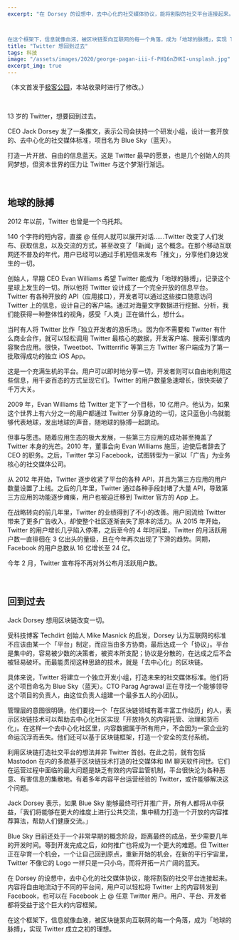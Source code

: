 ```yaml
---
excerpt: "在 Dorsey 的设想中，去中心化的社交媒体协议，能将割裂的社交平台连接起来。内容将自由地流动于不同的平台间，用户可以轻松将 Twitter 上的内容转发到 Facebook，也可以在 Facebook 上 @ 任意 Twitter 用户。用户、平台、开发者都将受益于这个巨大的内容框架。



在这个框架下，信息就像血液，被区块链泵向互联网的每一个角落，成为「地球的脉搏」，实现 Twitter 成立之初的理想。"
title: "Twitter 想回到过去"
tags: 科技
image: "/assets/images/2020/george-pagan-iii-f-PH16nZHKI-unsplash.jpg"
excerpt_img: true
---
```


（本文首发于[极客公园](https://www.geekpark.net/news/254228)，本站收录时进行了修改。）

<br>

13 岁的 Twitter，想要回到过去。

CEO Jack Dorsey 发了一条推文，表示公司会扶持一个研发小组，设计一套开放的、去中心化的社交媒体标准，项目名为 Blue Sky（蓝天）。

打造一片开放、自由的信息蓝天。这是 Twitter 最早的愿景，也是几个创始人的共同梦想，但资本世界的压力让 Twitter 与这个梦渐行渐远。

<br>

## 地球的脉搏
2012 年以前，Twitter 也曾是一个乌托邦。

140 个字符的短内容，直接 @ 任何人就可以展开对话……Twitter 改变了人们发布、获取信息，以及交流的方式，甚至改变了「新闻」这个概念。在那个移动互联网还不普及的年代，用户已经可以通过手机短信来发布「推文」，分享他们身边发生的一切。

创始人，早期 CEO Evan Williams 希望 Twitter 能成为「地球的脉搏」，记录这个星球上发生的一切。所以他将 Twitter 设计成了一个完全开放的信息平台。Twitter 有各种开放的 API（应用接口），开发者可以通过这些接口随意访问 Twitter 上的信息，设计自己的客户端。通过对海量文字数据进行挖掘、分析，我们能获得一种整体性的视角，感受「人类」正在做什么，想什么。

当时有人将 Twitter 比作「独立开发者的游乐场」。因为你不需要和 Twitter 有什么商业合作，就可以轻松调用 Twitter 最核心的数据，开发客户端、搜索引擎或内容聚合应用。很快，Tweetbot、Twitterrific 等第三方 Twitter 客户端成为了第一批取得成功的独立 iOS App。

这是一个充满生机的平台。用户可以即时地分享一切，开发者则可以自由地利用这些信息，用千姿百态的方式呈现它们。Twitter 的用户数量急速增长，很快突破了千万大关。

2009 年，Evan Williams 给 Twitter 定下了一个目标，10 亿用户。他认为，如果这个世界上有六分之一的用户都通过 Twitter 分享身边的一切，这只蓝色小鸟就能够代表地球，发出地球的声音，随地球的脉搏一起跳动。

但事与愿违。随着应用生态的极大发展，一些第三方应用的成功甚至掩盖了 Twitter 本身的光芒。2010 年，董事会向 Evan Williams 施压，迫使后者辞去了 CEO 的职务。之后，Twitter 学习 Facebook，试图转型为一家以「广告」为业务核心的社交媒体公司。

从 2012 年开始，Twitter 逐步收紧了平台的各种 API，并且为第三方应用的用户数量设置了上线。之后的几年里，Twitter 通过各种手段封堵了大量 API，导致第三方应用的功能逐步瘫痪，用户也被迫迁移到 Twitter 官方的 App 上。

在战略转向的前几年里，Twitter 的业绩得到了不小的改善。用户回流给 Twitter 带来了更多广告收入，却使整个社区逐渐丧失了原本的活力。从 2015 年开始，Twitter 的用户增长几乎陷入停滞，之后至今的 4 年时间里，Twitter 的月活跃用户数一直徘徊在 3 亿出头的量级，且在今年再次出现了下滑的趋势。同期，Facebook 的用户总数从 16 亿增长至 24 亿。

今年 2 月，Twitter 宣布将不再对外公布月活跃用户数。

<br>

## 回到过去
Jack Dorsey 想用区块链改变一切。

受科技博客 Techdirt 创始人 Mike Masnick 的启发，Dorsey 认为互联网的标准不应该由某一个「平台」制定，而应当由多方协商，最后达成一个「协议」。平台是集中的，容易被少数的决策者，被资本所支配；协议是分散的，在达成之后不会被轻易破坏。而最能贯彻这种思路的技术，就是「去中心化」的区块链。

具体来说，Twitter 将建立一个独立开发小组，打造未来的社交媒体标准。他们将这个项目命名为 Blue Sky（蓝天）。CTO Parag Agrawal 正在寻找一个能够领导这个项目的负责人，由这位负责人组建一个最多五人的小团队。

管理层的意图很明确，他们要找一个「在区块链领域有着丰富工作经历」的人，表示区块链技术可以帮助去中心化社区实现「开放持久的内容托管、治理和货币化」。在这样一个去中心化社区里，内容数据属于所有用户，不会因为一家企业的命运沉浮而丢失。他们还可以基于区块链框架，打造一个安全的支付系统。

利用区块链打造社交平台的想法并非 Twitter 首创。在此之前，就有包括 Mastodon 在内的多款基于区块链技术打造的社交媒体和 IM 聊天软件问世。它们在运营过程中面临的最大问题是缺乏有效的内容监管机制，平台很快沦为各种恶意、有害信息的集散地。有着多年内容平台运营经验的 Twitter，或许能够解决这个问题。

Jack Dorsey 表示，如果 Blue Sky 能够最终可行并推广开，所有人都将从中获益，「我们将能够在更大的维度上进行公共交流，集中精力打造一个开放的内容推荐算法，帮助人们健康交流。」

Blue Sky 目前还处于一个非常早期的概念阶段，距离最终的成品，至少需要几年的开发时间。等到开发完成之后，如何推广也将成为一个更大的难题。但 Twitter 正在孕育一个机会，一个让自己回到原点，重新开始的机会，在新的平行宇宙里，Twitter 不像它的 Logo 一样只是一只小鸟，而将开拓一片广阔的蓝天。

在 Dorsey 的设想中，去中心化的社交媒体协议，能将割裂的社交平台连接起来。内容将自由地流动于不同的平台间，用户可以轻松将 Twitter 上的内容转发到 Facebook，也可以在 Facebook 上 @ 任意 Twitter 用户。用户、平台、开发者都将受益于这个巨大的内容框架。

在这个框架下，信息就像血液，被区块链泵向互联网的每一个角落，成为「地球的脉搏」，实现 Twitter 成立之初的理想。


